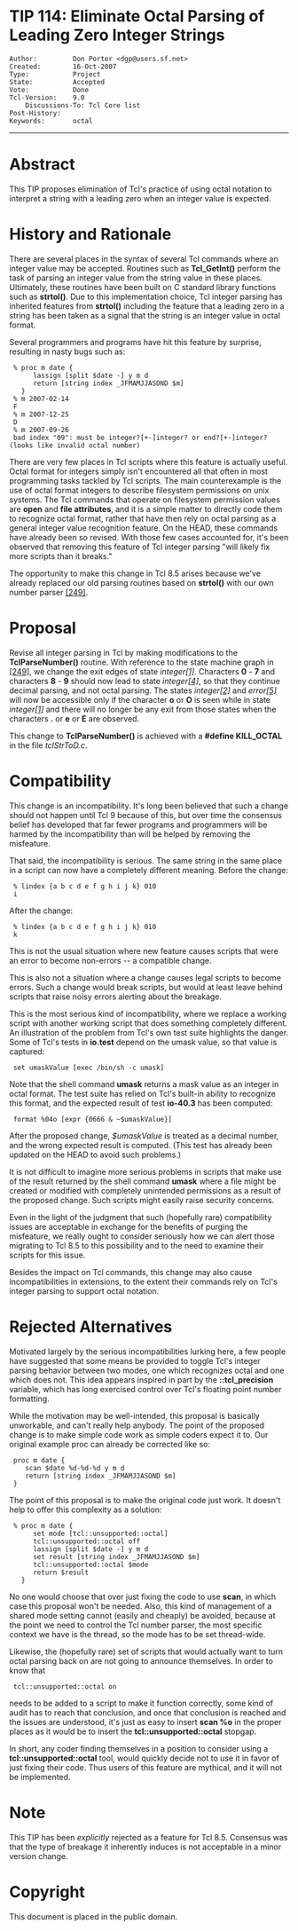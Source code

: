 # TIP 114: Eliminate Octal Parsing of Leading Zero Integer Strings
	Author:         Don Porter <dgp@users.sf.net>
	Created:        16-Oct-2007
	Type:           Project
	State:          Accepted
	Vote:           Done
	Tcl-Version:    9.0
        Discussions-To: Tcl Core list
	Post-History:
	Keywords:       octal
-----

# Abstract

This TIP proposes elimination of Tcl's practice of using octal
notation to interpret a string with a leading zero when an
integer value is expected.

# History and Rationale

There are several places in the syntax of several Tcl commands
where an integer value may be accepted.  Routines such as
**Tcl\_GetInt\(\)** perform the task of parsing an integer value
from the string value in these places.  Ultimately, these routines
have been built on C standard library functions such as
**strtol\(\)**.  Due to this implementation choice, Tcl integer
parsing has inherited features from **strtol\(\)** including
the feature that a leading zero in a string has been taken
as a signal that the string is an integer value in octal format.

Several programmers and programs have hit this feature by
surprise, resulting in nasty bugs such as:

	 % proc m date {
	      lassign [split $date -] y m d
	      return [string index _JFMAMJJASOND $m]
	   }
	 % m 2007-02-14
	 F
	 % m 2007-12-25
	 D
	 % m 2007-09-26
	 bad index "09": must be integer?[+-]integer? or end?[+-]integer? (looks like invalid octal number)

There are very few places in Tcl scripts where this feature
is actually useful.  Octal format for integers simply isn't
encountered all that often in most programming tasks tackled by
Tcl scripts.  The main counterexample is the use of octal format
integers to describe filesystem permissions on unix systems.
The Tcl commands that operate on filesystem permission values
are **open** and **file attributes**, and it is a simple matter
to directly code them to recognize octal format, rather that have
then rely on octal parsing as a general integer value recognition
feature.  On the HEAD, these commands have already been so revised.
With those few cases accounted for, it's been observed that
removing this feature of Tcl integer parsing "will likely fix
more scripts than it breaks."

The opportunity to make this change in Tcl 8.5 arises because
we've already replaced our old parsing routines based on
**strtol\(\)**  with our own number parser [[249]](249.md).

# Proposal

Revise all integer parsing in Tcl by making modifications to
the **TclParseNumber\(\)** routine.  With reference to the
state machine graph in [[249]](249.md), we change the exit edges of
state _integer[[1]](1.md)_.  Characters **0** - **7** and
characters **8** - **9** should now lead to state _integer[[4]](4.md)_,
so that they continue decimal parsing, and not octal parsing.
The states _integer[[2]](2.md)_ and _error[[5]](5.md)_ will now be
accessible only if the character **o** or **O** is seen
while in state _integer[[1]](1.md)_ and there will no longer be
any exit from those states when the characters **.** or **e**
or **E** are observed.

This change to **TclParseNumber\(\)** is achieved with a
**\#define KILL\_OCTAL** in the file _tclStrToD.c_.

# Compatibility

This change is an incompatibility.  It's long
been believed that such a change should not happen until Tcl 9
because of this, but over time the consensus belief has developed
that far fewer programs and programmers will be harmed by the
incompatibility than will be helped by removing the misfeature.

That said, the incompatibility is serious.  The same string in
the same place in a script can now have a completely different
meaning.  Before the change:

	 % lindex {a b c d e f g h i j k} 010
	 i

After the change:

	 % lindex {a b c d e f g h i j k} 010
	 k

This is not the usual situation where new feature causes scripts
that were an error to become non-errors -- a compatible change.

This is also not a situation where a change causes legal scripts
to become errors.  Such a change would break scripts, but would
at least leave behind scripts that raise noisy errors alerting
about the breakage.

This is the most serious kind of incompatibility, where we replace
a working script with another working script that does something
completely different.  An illustration of the problem from Tcl's
own test suite highlights the danger.  Some of Tcl's tests in
**io.test** depend on the umask value, so that value is captured:

	 set umaskValue [exec /bin/sh -c umask]

Note that the shell command **umask** returns a mask value as
an integer in octal format.  The test suite has relied on Tcl's
built-in ability to recognize this format, and the expected
result of test **io-40.3** has been computed:

	 format %04o [expr {0666 & ~$umaskValue}]

After the proposed change, _$umaskValue_ is treated as a decimal
number, and the wrong expected result is computed.  \(This test
has already been updated on the HEAD to avoid such problems.\)

It is not difficult to imagine more serious problems in scripts
that make use of the result returned by the shell command **umask**
where a file might be created or modified with completely unintended
permissions as a result of the proposed change.  Such scripts
might easily raise security concerns.

Even in the light of the judgment that such \(hopefully rare\) compatibility
issues are acceptable in exchange for the benefits of purging the
misfeature, we really ought to consider seriously how we can alert
those migrating to Tcl 8.5 to this possibility and to the need to
examine their scripts for this issue.

Besides the impact on Tcl commands, this change may also cause
incompatibilities in extensions, to the extent their commands
rely on Tcl's integer parsing to support octal notation.

# Rejected Alternatives

Motivated largely by the serious incompatibilities lurking here,
a few people have suggested that some means be provided to toggle
Tcl's integer parsing behavior between two modes, one which
recognizes octal and one which does not.  This idea appears inspired
in part by the **::tcl\_precision** variable, which has long
exercised control over Tcl's floating point number formatting.

While the motivation may be well-intended, this proposal is basically
unworkable, and can't really help anybody.  The point of the proposed
change is to make simple code work as simple coders expect it to.
Our original example proc can already be corrected like so:

	 proc m date {
	    scan $date %d-%d-%d y m d
	    return [string index _JFMAMJJASOND $m]
	 }

The point of this proposal is to make the original code just work.
It doesn't help to offer this complexity as a solution:

	 % proc m date {
	      set mode [tcl::unsupported::octal]
	      tcl::unsupported::octal off
	      lassign [split $date -] y m d
	      set result [string index _JFMAMJJASOND $m]
	      tcl::unsupported::octal $mode
	      return $result
	   }

No one would choose that over just fixing the code
to use **scan**, in which case this proposal won't be needed.
Also, this kind of management of a shared mode setting cannot
\(easily and cheaply\) be avoided, because at the point we need
to control the Tcl number parser, the most specific context
we have is the thread, so the mode has to be set thread-wide.

Likewise, the \(hopefully rare\) set of scripts that would actually
want to turn octal parsing back on are not going to announce themselves.
In order to know that

	 tcl::unsupported::octal on

needs to be added to a script to make it function correctly,
some kind of audit has to reach that conclusion, and once that
conclusion is reached and the issues are understood, it's just
as easy to insert **scan %o** in the proper places as it would
be to insert the **tcl::unsupported::octal** stopgap.

In short, any coder finding themselves in a position to consider
using a **tcl::unsupported::octal** tool, would quickly decide
not to use it in favor of just fixing their code.  Thus users
of this feature are mythical, and it will not be implemented.

# Note

This TIP has been _explicitly_ rejected as a feature for Tcl 8.5.
Consensus was that the type of breakage it inherently induces is not
acceptable in a minor version change.

# Copyright

This document is placed in the public domain.

